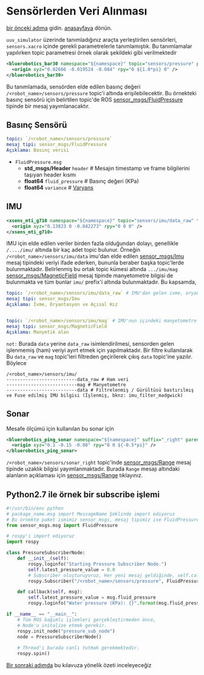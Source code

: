 # Sensörlerden Veri Alınması
[bir önceki adıma](thruster-commanding.md) gidin.
[anasayfaya](index.md) dönün.


`uuv_simulator` üzerinde tanımladığınız araçta yerleştirilen sensörleri, `sensors.xacro` içinde gerekli parametrelerle tanımlamıştık. Bu tanımlamalar yapılırken topic parametresi örnek olarak şekildeki gibi verilmektedir

```xml
<bluerobotics_bar30 namespace="${namespace}" topic="sensors/pressure" parent_link="${namespace}/base_link" suffix="">
  <origin xyz="0.02666 -0.019524 -0.084" rpy="0 ${1.0*pi} 0" />
</bluerobotics_bar30>
```

Bu tanımlamada, sensörden elde edilen basınç değeri `/<robot_name>/sensors/pressure` topic'i altında erişilebilecektir. Bu örnekteki basınç sensörü için belirtilen topic'de ROS [sensor_msgs/FluidPressure](http://docs.ros.org/en/melodic/api/sensor_msgs/html/msg/FluidPressure.html) tipinde bir mesaj yayımlanacaktır.

## Basınç Sensörü
```yml
topic: `/<robot_name>/sensors/pressure`
mesaj tipi: sensor_msgs/FluidPressure
Açıklama: Basınç verisi
```
 - `FluidPressure.msg`
   - **std_msgs/Header** `header` # Mesajın timestamp ve frame bilgilerini taşıyan header kısmı
   - **float64** `fluid_pressure` # Basınç değeri (KPa)
   - **float64** `variance` # [Varyans](https://tr.wikipedia.org/wiki/Varyans)

## IMU
```xml
<xsens_mti_g710 namespace="${namespace}" topic="sensors/imu/data_raw" topic_mag="sensors/imu/mag" parent_link="${namespace}/base_link">
  <origin xyz="0.13823 0 -0.042273" rpy="0 0 0" />
</xsens_mti_g710>
```
IMU için elde edilen veriler birden fazla olduğundan dolayı, genellikle `/..../imu/` altında bir kaç adet topic bulunur. Örneğin `/<robot_name>/sensors/imu/data` imu'dan elde edilen [sensor_msgs/Imu](http://docs.ros.org/en/melodic/api/sensor_msgs/html/msg/Imu.html) mesaj tipindeki veriyi ifade ederken, bununla beraber başka topic'lerde bulunmaktadır. Belirlenmiş bu ortak topic kümesi altında `.../imu/mag` [sensor_msgs/MagneticField](http://docs.ros.org/en/melodic/api/sensor_msgs/html/msg/MagneticField.html) mesaj tipinde manyetometre bilgisi de bulunmakta ve tüm bunlar `imu/` prefix'i altında bulunmaktadır. Bu kapsamda, 
```yml
topic: `/<robot_name>/sensors/imu/data_raw` # IMU'dan gelen ivme, oryantasyon ve açısal hız bilgisi
mesaj tipi: sensor_msgs/Imu
Açıklama: İvme, Oryantasyon ve Açısal Hız


topic: `/<robot_name>/sensors/imu/mag` # IMU'nun içindeki manyetometre tarafından okunan manyetik alan bilgisi
mesaj tipi: sensor_msgs/MagneticField
Açıklama: Manyetik alan
```
 `not:` Burada `data` yerine `data_raw` isimlendirilmesi, sensorden gelen işlenmemiş (ham) veriyi ayırt etmek için yapılmaktadır. Bir filtre kullanılarak Bu `data_raw` ve `mag` topic'leri filtreden geçirilerek çıkış `data` topic'ine yazılır.
 Böylece
 
 ```
/<robot_name>/sensors/imu/
--------------------------data_raw # Ham veri
--------------------------mag # Manyetometre
--------------------------data # Filtrelenmiş / Gürültüsü bastırılmış ve Fuse edilmiş IMU bilgisi (İşlenmiş, bknz: imu_filter_madgwick)
```


## Sonar
Mesafe ölçümü için kullanılan bu sonar için 
```xml
<bluerobotics_ping_sonar namespace="${namespace}" suffix="_right" parent_link="${namespace}/base_link" topic="sensors/sonar_right">
  <origin xyz="0.1 -0.15 -0.08" rpy="0 0 ${-0.5*pi}" />
</bluerobotics_ping_sonar>
```
`/<robot_name>/sensors/sonar_right` topic'inde [sensor_msgs/Range](http://docs.ros.org/en/melodic/api/sensor_msgs/html/msg/Range.html) mesaj tipinde uzaklık bilgisi yayımlanmaktadır. Burada `Range` mesajı altındaki alanların açıklaması için [sensor_msgs/Range](http://docs.ros.org/en/melodic/api/sensor_msgs/html/msg/Range.html) tıklayınız.


## Python2.7 ile örnek bir subscribe işlemi
```py
#!/usr/bin/env python
# package_name.msg import MessageName Şeklinde import ediyoruz
# Bu örnekte paket ismimiz sensor_msgs, mesaj tipimiz ise FluidPressure
from sensor_msgs.msg import FluidPressure

# rospy'i import ediyoruz
import rospy

class PressureSubscriberNode:
    def __init__(self):
        rospy.loginfo("Starting Pressure Subscriber Node.")
        self.latest_pressure_value = 0.0
        # Subscriber oluşturuyoruz, Her yeni mesaj geldiğinde, self.callback fonksiyonu çalışacak 
        rospy.Subscriber("/<robot_name>/sensors/pressure", FluidPressure, self.callback)

    def callback(self, msg):
        self.latest_pressure_value = msg.fluid_pressure
        rospy.loginfo("Water pressure (KPa): {}".format(msg.fluid_pressure))

if __name__ == "__main__":
    # Tüm ROS bağımlı işlemleri gerçekleştirmeden önce, 
    # Node'u initalize etmek gerekir.
    rospy.init_node("pressure_sub_node")
    node = PressureSubscriberNode()
    
    # Thread'i burada canlı tutmak gerekmektedir.
    rospy.spin()
```

[Bir sonraki adımda](summary.md) bu kılavuza yönelik özeti inceleyeceğiz
